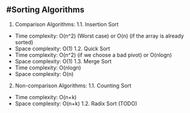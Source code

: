 #Sorting Algorithms
---
1. Comparison Algorithms:
  1.1. Insertion Sort
  - Time complexity: O(n^2) (Worst case) or O(n) (if the array is already sorted)
  - Space complexity: O(1)
  1.2. Quick Sort
  - Time complexity: O(n^2) (if we choose a bad pivot) or O(nlogn)
  - Space complexity: O(1)
  1.3. Merge Sort
  - Time complexity: O(nlogn)
  - Space complexity: O(n)

2. Non-comparison Algorithms:
  1.1. Counting Sort
  - Time complexity: O(n+k)
  - Space complexity: O(n+k)
  1.2. Radix Sort (TODO)